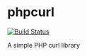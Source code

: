 # phpcurl
[![Build Status](https://travis-ci.org/easyops-cn/phpcurl.svg?branch=master)](https://travis-ci.org/easyops-cn/phpcurl)

A simple PHP curl library
